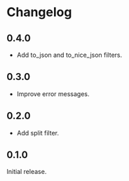 # Changelog

## 0.4.0

- Add to_json and to_nice_json filters.

## 0.3.0

- Improve error messages.

## 0.2.0

- Add split filter.

## 0.1.0

Initial release.
